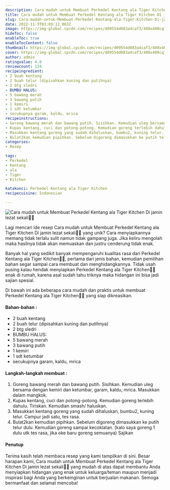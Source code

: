 ```yaml
---
description: Cara mudah untuk Membuat Perkedel Kentang ala Tiger Kitchen Di jamin lezat sekali"
title: Cara mudah untuk Membuat Perkedel Kentang ala Tiger Kitchen Di jamin lezat sekali
slug: Cara-mudah-untuk-Membuat-Perkedel-Kentang-ala-Tiger-Kitchen-Di-jamin-lezat-sekali
date: 2022-11-3T03:09:12.063Z
image: https://img-global.cpcdn.com/recipes/d09554d083a4caf3/400x400cq70/photo.jpg
hideToc: false
enableToc: true
enableTocContent: false
thumbnail: https://img-global.cpcdn.com/recipes/d09554d083a4caf3/400x400cq70/photo.jpg
cover: https://img-global.cpcdn.com/recipes/d09554d083a4caf3/400x400cq70/photo.jpg
author: admin
ratingvalue: 4.8
reviewcount: 124
recipeingredient:
- 2 buah kentang
- 2 buah telur (dipisahkan kuning dan putihnya)
- 2 btg sledri
- BUMBU HALUS:
- 5 bawang merah
- 3 bawang putih
- 1 kemiri
- 1 sdt ketumbar
- secukupnya garam, kaldu, mrica
recipeinstructions:
- Goreng bawang merah dan bawang putih. Sisihkan. Kemudian uleg bersama dengan kemiri dan ketumbar, garam, kaldu, mrica. Masukkan dalam mangkok.
- Kupas kentang, cuci dan potong-potong. Kemudian goreng terlebih dahulu. Tiriskan. Kemudian smash/ haluskan.
- Masukkan kentang goreng yang sudah dihaluskan, bumbu2, kuning telur. Campur jadi satu, tes rasa.
- Bulat2kan kemudian pipihkan. Sebelum digoreng dimasukkan ke putih telur dulu. Kemudian goreng sampai kecoklatan. (kalo saya goreng 1 dulu utk tes rasa, jika oke baru goreng semuanya) Sajikan
categories:
- Resep

tags:
- Perkedel
- Kentang
- ala
- Tiger
- Kitchen

katakunci: Perkedel Kentang ala Tiger Kitchen
recipecuisine: Indonesian

---
```


![Cara mudah untuk Membuat Perkedel Kentang ala Tiger Kitchen Di jamin lezat sekali👩‍🍳](https://img-global.cpcdn.com/recipes/d09554d083a4caf3/400x400cq70/photo.jpg)

Lagi mencari ide resep Cara mudah untuk Membuat Perkedel Kentang ala Tiger Kitchen Di jamin lezat sekali👩‍🍳 yang unik? Cara menyiapkannya memang tidak terlalu sulit namun tidak gampang juga. Jika keliru mengolah maka hasilnya tidak akan memuaskan dan justru cenderung tidak enak.

Banyak hal yang sedikit banyak mempengaruhi kualitas rasa dari Perkedel Kentang ala Tiger Kitchen👩‍🍳, pertama dari jenis bahan, kemudian pemilihan bahan segar sampai cara membuat dan menghidangkannya. Tidak usah pusing kalau hendak menyiapkan Perkedel Kentang ala Tiger Kitchen👩‍🍳 enak di rumah, karena asal sudah tahu triknya maka hidangan ini bisa jadi sajian spesial.

Di bawah ini ada beberapa cara mudah dan praktis untuk membuat Perkedel Kentang ala Tiger Kitchen👩‍🍳 yang siap dikreasikan.

<!--inarticleads1-->

#### Bahan-bahan :

- 2 buah kentang
- 2 buah telur (dipisahkan kuning dan putihnya)
- 2 btg sledri
- BUMBU HALUS:
- 5 bawang merah
- 3 bawang putih
- 1 kemiri
- 1 sdt ketumbar
- secukupnya garam, kaldu, mrica

<!--inarticleads2-->

#### Langkah-langkah membuat :

1. Goreng bawang merah dan bawang putih. Sisihkan. Kemudian uleg bersama dengan kemiri dan ketumbar, garam, kaldu, mrica. Masukkan dalam mangkok.
1. Kupas kentang, cuci dan potong-potong. Kemudian goreng terlebih dahulu. Tiriskan. Kemudian smash/ haluskan.
1. Masukkan kentang goreng yang sudah dihaluskan, bumbu2, kuning telur. Campur jadi satu, tes rasa.
1. Bulat2kan kemudian pipihkan. Sebelum digoreng dimasukkan ke putih telur dulu. Kemudian goreng sampai kecoklatan. (kalo saya goreng 1 dulu utk tes rasa, jika oke baru goreng semuanya) Sajikan

#### Penutup

Terima kasih telah membaca resep yang kami tampilkan di sini. Besar harapan kami, Cara mudah untuk Membuat Perkedel Kentang ala Tiger Kitchen Di jamin lezat sekali👩‍🍳 yang mudah di atas dapat membantu Anda menyiapkan hidangan yang enak untuk keluarga/teman maupun menjadi inspirasi bagi Anda yang berkeinginan untuk berjualan makanan. Semoga bermanfaat dan selamat mencoba!